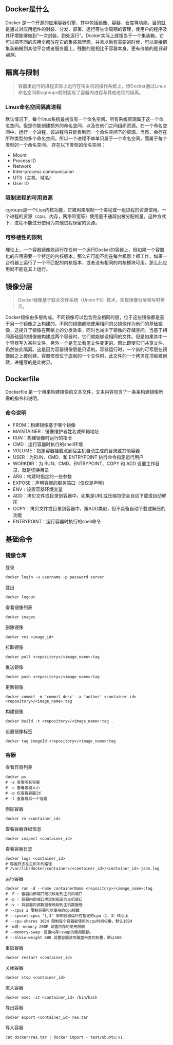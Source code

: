 ## Docker是什么
Docker 是一个开源的应用容器引擎，其中包括镜像、容器、仓库等功能，目的就是通过对应用组件的封装、分发、部署、运行等生命周期的管理，使用户的程序及其环境能够做到“一次封装，到处运行”。Docker实际上就相当于一个集装箱，它可以把不同的应用全都放在它的集装箱里面，并且以后有需要的时候，可以直接把集装箱搬到其他平台或者服务器上。残酷的是相比于容器本身，更有价值的是*容器编排*。
## 隔离与限制
> 容器里运行的进程实际上运行在宿主机的操作系统上，但Docker通过Linux命名空间和cgroups机制实现了容器内进程与其他进程的隔离。
### Linux命名空间隔离进程
默认情况下，每个linux系统最初仅有一个命名空间。所有系统资源属于这一个命名空间。但是你能创建额外的命名空间，以及在他们之间组织资源。在一个命名空间中，运行一个进程，该进程将只能看到同一个命名空间下的资源。当然，会存在所种类型的多个命名空间，所以一个进程不单单只属于一个命名空间，而属于每个类型的一个命名空间。
存在以下类型的命名空间：
- Mount
- Process ID
- Network
- Inter-process communicaion
- UTS（主机、域名）
- User ID
### 限制进程的可用资源
cgroups是一个Liux内核功能，它被用来限制一个进程或一组进程的资源使用。一个进程的资源（cpu，内存，网络带宽等）使用量不通超出被分配的量。这种方式下，进程不能过分使用为其他进程保留的资源。
### 可移植性的限制
理论上，一个容器镜像能运行在任何一个运行Docker的容器上，但如果一个容器化的应用需要一个特定的内核版本，那么它可能不能在每台机器上都工作，如果一台机器上运行了一个不匹配的内核版本，或者没有相同的内核模块可用，那么此应用就不能在其上运行。
## 镜像分层
> Docker镜像基于联合文件系统（Union FS）技术，实现镜像分层和写时拷贝。

Docker镜像由多层构成。不同镜像可以包含完全相同的层，位于这些镜像都是基于另一个镜像之上构建的，不同的镜像都能使用相同的父镜像作为他们的基础镜像，这提升了镜像在网络上的分发效率，同时也减少了镜像的存储空间。当基于相同基础层的镜像被构建成两个容器时，它们就能够读相同的文件。但是如果其中一个容器写入某些文件，另外一个是无法看见文件变更的。因此即使它们共享文件，仍然彼此隔离。这是因为容器镜像层是只读的。容器运行时，一个新的可写层在镜像层之上被创建。容器修改位于底层的一个文件时，此文件的一个拷贝在顶层被创建，进程写的是此拷贝。
## Dockerfile
Dockerfile 是一个用来构建镜像的文本文件，文本内容包含了一条条构建镜像所需的指令和说明。
### 命令说明
- FROM：构建镜像基于哪个镜像
- MAINTAINER：镜像维护者姓名或邮箱地址
- RUN：构建镜像时运行的指令
- CMD：运行容器时执行的shell环境
- VOLUME：指定容器挂载点到宿主机自动生成的目录或其他容器
- USER：为RUN、CMD、和 ENTRYPOINT 执行命令指定运行用户
- WORKDIR：为 RUN、CMD、ENTRYPOINT、COPY 和 ADD 设置工作目录，就是切换目录
- ARG：构建时指定的一些参数
- EXPOSE：声明容器的服务端口（仅仅是声明）
- ENV：设置容器环境变量
- ADD：拷贝文件或目录到容器中，如果是URL或压缩包便会自动下载或自动解压
- COPY：拷贝文件或目录到容器中，跟ADD类似，但不具备自动下载或解压的功能
- ENTRYPOINT：运行容器时执行的shell命令
## 基础命令
### 镜像仓库
登录
```
docker login -u username -p password server 
```
登出
```
docker logout 
```
查看镜像列表
```
docker images
```
删除镜像
```
docker rmi <image_id>
```
拉取镜像
```
docker pull <repository>/<image_name>:tag
```
推送镜像
```
docker push <repository>/<image_name>:tag
```
更新镜像
```
docker commit -m 'commit desc' -a 'author' <container_id> <repository>/<image_name>:tag
```
构建镜像
```
docker build -t <repository>/<image_name>:tag .
```
设置镜像标签
```
docker tag imageId <repository>/<image_name>:tag
```
### 容器
查看容器列表
``` 
docker ps
# -a 查看所有容器
# -s 查看容器大小
# -q 仅查看容器Id
# -l 查看最后一个容器
```
删除容器
```
docker rm <container_id>
```
查看容器详细信息
```
docker inspect <container_id>
```
查看容器日志
```
docker logs <container_id>
# 容器日志在主机中的路径
# /var/lib/docker/containers/<container_id>/<container_id>-json.log
```
运行容器
```
docker run -d --name containerName <repository>/<image_name>:tag
# -P : 容器内部端口随机映射到主机的端口
# -p : 容器内部端口绑定到指定的主机端口
# -v : 将容器内部数据卷映射到主机数据卷
# --cpus 2 限制容器可以使用的cpu核数
# --cpuset-cpus "1,3" 限制容器运行在指定的cpu（1，3）核心上
# --cpu-shares 1024 限制每个容器能使用的cpu时间权重，默认1024 
# -m或--memory 200M 设置内存的使用限额
# --memory-swap：设置内存+swap的使用限额。
# --blkio-weight 600 设置容器读写磁盘带宽的权重，默认500
```
重启容器
```
docker restart <container_id>
```
关闭容器
```
docker stop <container_id>
```
进入容器
```
docker exec -it <container_id> /bin/bash
```
导出容器
```
docker export <container_id> res.tar
```
导入容器
```
cat docker/res.tar | docker import - test/ubuntu:v1
```

